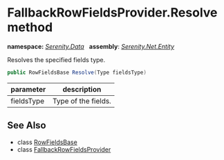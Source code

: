 # FallbackRowFieldsProvider.Resolve method
**namespace:** *[Serenity.Data](../../README.md#serenity.data-namespace)*   **assembly**: *[Serenity.Net.Entity](../../README.md)*

Resolves the specified fields type.

```csharp
public RowFieldsBase Resolve(Type fieldsType)
```

| parameter | description |
| --- | --- |
| fieldsType | Type of the fields. |

## See Also

* class [RowFieldsBase](../RowFieldsBase.md)
* class [FallbackRowFieldsProvider](../FallbackRowFieldsProvider.md)